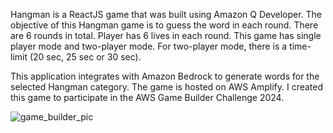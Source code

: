 Hangman is a ReactJS game that was built using Amazon Q Developer. The objective of this Hangman game is to guess the word in each round. There are 6 rounds in total. Player has 6 lives in each round. This game has single player mode and two-player mode. For two-player mode, there is a time-limit (20 sec, 25 sec or 30 sec).

This application integrates with Amazon Bedrock to generate words for the selected Hangman category. The game is hosted on AWS Amplify. I created this game to participate in the AWS Game Builder Challenge 2024.


![game_builder_pic](https://github.com/user-attachments/assets/3170cfd8-e3b2-42e3-ad86-bb56d74baf7e)
